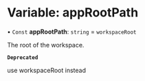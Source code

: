 # Variable: appRootPath

• `Const` **appRootPath**: `string` = `workspaceRoot`

The root of the workspace.

**`Deprecated`**

use workspaceRoot instead
